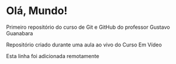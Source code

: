 # Olá, Mundo!
 Primeiro repositório do curso de Git e GitHub do professor Gustavo Guanabara

 Repositório criado durante uma aula ao vivo do Curso Em Vídeo

Esta linha foi adicionada remotamente 

